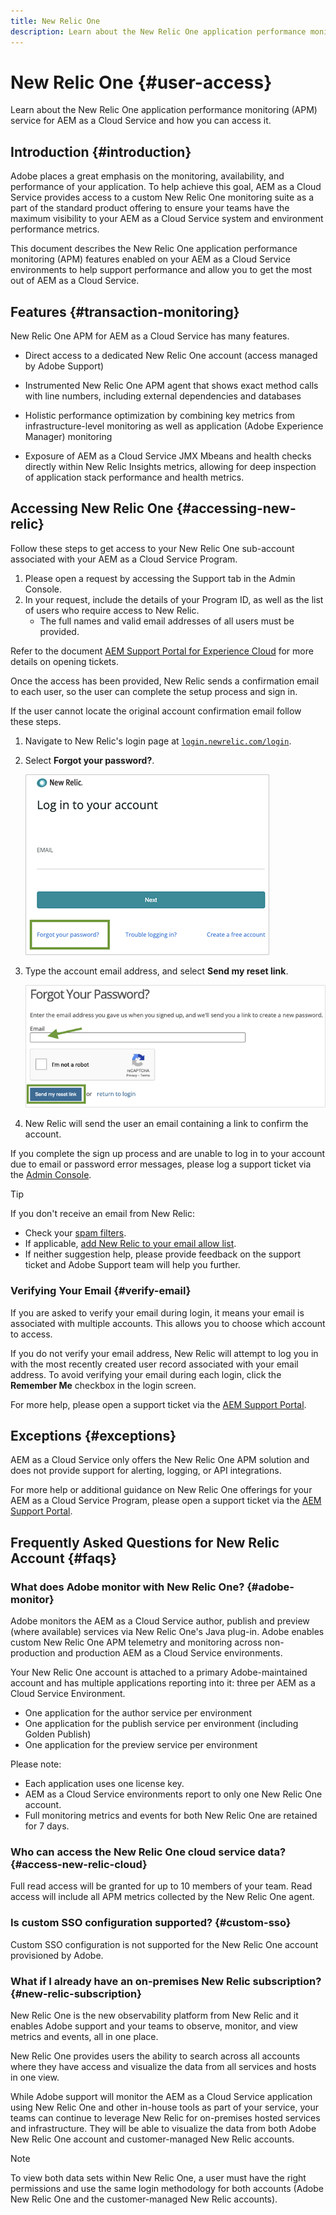 ```yaml
---
title: New Relic One
description: Learn about the New Relic One application performance monitoring (APM) service for AEM as a Cloud Service and how you can access it.
---
```


# New Relic One {#user-access}

Learn about the New Relic One application performance monitoring (APM) service for AEM as a Cloud Service and how you can access it.

## Introduction {#introduction}

Adobe places a great emphasis on the monitoring, availability, and performance of your application. To help achieve this goal, AEM as a Cloud Service provides access to a custom New Relic One monitoring suite as a part of the standard product offering to ensure your teams have the maximum visibility to your AEM as a Cloud Service system and environment performance metrics.

This document describes the New Relic One application performance monitoring (APM) features enabled on your AEM as a Cloud Service environments to help support performance and allow you to get the most out of AEM as a Cloud Service.

## Features {#transaction-monitoring}

New Relic One APM for AEM as a Cloud Service has many features.

* Direct access to a dedicated New Relic One account (access managed by Adobe Support)

* Instrumented New Relic One APM agent that shows exact method calls with line numbers, including external dependencies and databases

* Holistic performance optimization by combining key metrics from infrastructure-level monitoring as well as application (Adobe Experience Manager) monitoring

* Exposure of AEM as a Cloud Service JMX Mbeans and health checks directly within New Relic Insights metrics, allowing for deep inspection of application stack performance and health metrics.

## Accessing New Relic One {#accessing-new-relic}

Follow these steps to get access to your New Relic One sub-account associated with your AEM as a Cloud Service Program.

1. Please open a request by accessing the Support tab in the Admin Console. 
1. In your request, include the details of your Program ID, as well as the list of users who require access to New Relic. 
   * The full names and valid email addresses of all users must be provided. 

Refer to the document [AEM Support Portal for Experience Cloud](https://helpx.adobe.com/enterprise/using/support-for-experience-cloud.html) for more details on opening tickets.

Once the access has been provided, New Relic sends a confirmation email to each user, so the user can complete the setup process and sign in. 

If the user cannot locate the original account confirmation email follow these steps.

1. Navigate to New Relic's login page at [`login.newrelic.com/login`](https://login.newrelic.com/login).

1. Select **Forgot your password?**.

   ![New Relic login](/help/implementing/cloud-manager/assets/new-relic/newrelic-1.png)

1. Type the account email address, and select **Send my reset link**.

   ![Enter email address](/help/implementing/cloud-manager/assets/new-relic/newrelic-2.png)

1. New Relic will send the user an email containing a link to confirm the account.

If you complete the sign up process and are unable to log in to your account due to email or password error messages, please log a support ticket via the [Admin Console](https://adminconsole.adobe.com/).

>[!TIP]
>
>If you don't receive an email from New Relic:
>
>* Check your [spam filters](https://docs.newrelic.com/docs/accounts/accounts-billing/account-setup/create-your-new-relic-account/).
>* If applicable, [add New Relic to your email allow list](https://docs.newrelic.com/docs/accounts/accounts/account-maintenance/account-email-settings/#email-whitelist).
>* If neither suggestion help, please provide feedback on the support ticket and Adobe Support team will help you further.

### Verifying Your Email {#verify-email}

If you are asked to verify your email during login, it means your email is associated with multiple accounts. This allows you to choose which account to access.

If you do not verify your email address, New Relic will attempt to log you in with the most recently created user record associated with your email address. To avoid verifying your email during each login, click the **Remember Me** checkbox in the login screen.

For more help, please open a support ticket via the [AEM Support Portal](https://helpx.adobe.com/enterprise/using/support-for-experience-cloud.html).

## Exceptions {#exceptions}
 
AEM as a Cloud Service only offers the New Relic One APM solution and does not provide support for alerting, logging, or API integrations.

For more help or additional guidance on New Relic One offerings for your AEM as a Cloud Service Program, please open a support ticket via the [AEM Support Portal](https://helpx.adobe.com/enterprise/using/support-for-experience-cloud.html).

## Frequently Asked Questions for New Relic Account {#faqs}

### What does Adobe monitor with New Relic One? {#adobe-monitor}

Adobe monitors the AEM as a Cloud Service author, publish and preview (where available) services via New Relic One's Java plug-in. Adobe enables custom New Relic One APM telemetry and monitoring across non-production and production AEM as a Cloud Service environments. 

Your New Relic One account is attached to a primary Adobe-maintained account and has multiple applications reporting into it: three per AEM as a Cloud Service Environment. 

* One application for the author service per environment
* One application for the publish service per environment (including Golden Publish)
* One application for the preview service per environment

Please note:

* Each application uses one license key.
* AEM as a Cloud Service environments report to only one New Relic One account.
* Full monitoring metrics and events for both New Relic One are retained for 7 days.

### Who can access the New Relic One cloud service data? {#access-new-relic-cloud}

Full read access will be granted for up to 10 members of your team. Read access will include all APM metrics collected by the New Relic One agent.

### Is custom SSO configuration supported? {#custom-sso}

Custom SSO configuration is not supported for the New Relic One account provisioned by Adobe.

### What if I already have an on-premises New Relic subscription? {#new-relic-subscription}

New Relic One is the new observability platform from New Relic and it enables Adobe support and your teams to observe, monitor, and view metrics and events, all in one place.

New Relic One provides users the ability to search across all accounts where they have access and visualize the data from all services and hosts in one view.

While Adobe support will monitor the AEM as a Cloud Service application using New Relic One and other in-house tools as part of your service, your teams can continue to leverage New Relic for on-premises hosted services and infrastructure. They will be able to visualize the data from both Adobe New Relic One account and customer-managed New Relic accounts.

>[!NOTE]
>
>To view both data sets within New Relic One, a user must have the right permissions and use the same login methodology for both accounts (Adobe New Relic One and the customer-managed New Relic accounts).
